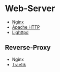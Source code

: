 # Web-Server
- [Nginx](https://www.nginx.com/)
- [Apache HTTP](https://httpd.apache.org/)
- [Lighttpd](https://www.lighttpd.net/)

## Reverse-Proxy
- Nginx
- [Traefik](https://traefik.io/traefik/)